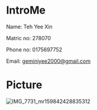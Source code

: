 # IntroMe

Name: Teh Yee Xin

Matric no: 278070

Phone no: 0175697752

Email: geminiyee2000@gmail.com


# Picture

![IMG_7731_mr159842428835312](https://user-images.githubusercontent.com/73182761/198642919-8d4fd373-61c1-4d00-82a4-b21934851c52.jpg)
